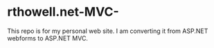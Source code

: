 # rthowell.net-MVC-

This repo is for my personal web site.  I am converting it from ASP.NET webforms to ASP.NET MVC.
